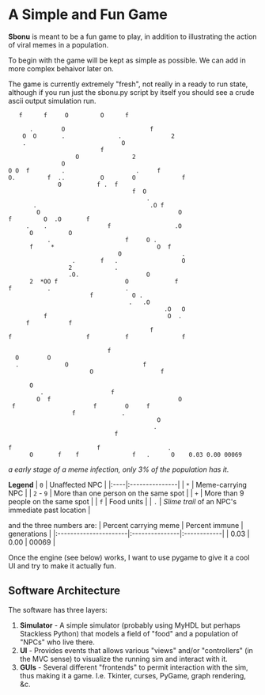 # A Simple and Fun Game #

**Sbonu** is meant to be a fun game to play, in addition to illustrating the action of viral memes in a population.

To begin with the game will be kept as simple as possible.  We can add in more complex behaivor later on.

The game is currently extremely "fresh", not really in a ready to run state, although if you run just the sbonu.py script by itself you should see a crude ascii output simulation run.

```
   f      f     O         O      f

      .        O                        f
    O  O       .               .              2
    .                           O
                          f
                   O               2
               O
O O  f         .                    .     f
O.         f  ..          O        O             f
              O          f .  f
                                   f  O
                                       .
       .                                .O f
        O                                       O
f         O  .O       f
     .    .                 f                  .O
      O          O
           .                     f     O .
      f     *                             O  f
                               O                 .
                  .       f   .                  O
                 2            .
                 .O.                   O
      2  *OO f                   O             f
f          .                     .
                       f           O .
                                  .   .O
                                            .O   O
          f                                  O  .
     f           f
                                        f
f                     f          f               f

                            f
  O        O
  .             O                     f
                       O                   f

      O
         .                   f
        O  f                                    O
 f                      f        O     f
                  f             .
                                          O
                                         .
                              f

f                        f                   .
      O       f    f               f   .      O    0.03 0.00 00069
```
_a early stage of a meme infection, only 3% of the population has it._

**Legend**
| `0` | Unaffected NPC |
|:----|:---------------|
| `*` | Meme-carrying NPC |
| `2` - `9` | More than one person on the same spot |
| `+` | More than 9 people on the same spot |
| `f` | Food units |
| `.` | _Slime trail_ of an NPC's immediate past location |

and the three numbers are:
| Percent carrying meme | Percent immune | generations |
|:----------------------|:---------------|:------------|
| 0.03 | 0.00 | 00069 |


Once the engine (see below) works, I want to use pygame to give it a cool UI and try to make it actually fun.

## Software Architecture ##

The software has three layers:

  1. **Simulator** - A simple simulator (probably using MyHDL but perhaps Stackless Python) that models a field of "food" and a population of "NPCs" who live there.
  1. **UI** - Provides events that allows various "views" and/or "controllers" (in the MVC sense) to visualize the running sim and interact with it.
  1. **GUIs** - Several different "frontends" to permit interaction with the sim, thus making it a game.  I.e. Tkinter, curses, PyGame, graph rendering, &c.





